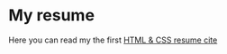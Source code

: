 # My resume 
Here you can read my the first [HTML & CSS resume cite]([https://duckduckgo.com](https://ivandok13.github.io/resume/))
